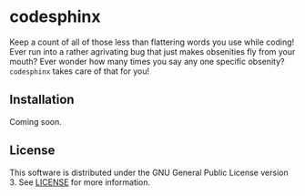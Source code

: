 codesphinx
=====
Keep a count of all of those less than flattering words you use while coding!
Ever run into a rather agrivating bug that just makes obsenities fly from your
mouth? Ever wonder how many times you say any one specific obsenity?
`codesphinx` takes care of that for you!



Installation
------------
Coming soon.



License
-------
This software is distributed under the GNU General Public License version 3.
See [LICENSE](https://github.com/bezeredi/codesphinx/blob/master/LICENSE) for
more information.


